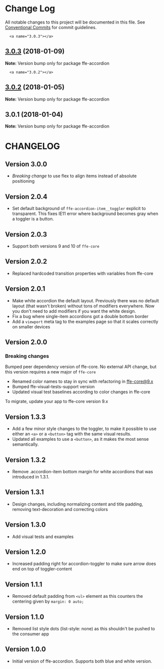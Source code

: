 # Change Log

All notable changes to this project will be documented in this file.
See [Conventional Commits](https://conventionalcommits.org) for commit guidelines.

      <a name="3.0.3"></a>

## [3.0.3](***REMOVED***) (2018-01-09)

**Note:** Version bump only for package ffe-accordion

      <a name="3.0.2"></a>

## [3.0.2](***REMOVED***) (2018-01-05)

**Note:** Version bump only for package ffe-accordion

<a name="3.0.1"></a>

## 3.0.1 (2018-01-04)

**Note:** Version bump only for package ffe-accordion

# CHANGELOG

## Version 3.0.0

* _Breaking change_ to use flex to align items instead of absolute positioning

## Version 2.0.4

* Set default background of `ffe-accordion-item__toggler` explicit to transparent.
  This fixes IE11 error where background becomes gray when a toggler is a button.

## Version 2.0.3

* Support both versions 9 and 10 of `ffe-core`

## Version 2.0.2

* Replaced hardcoded transition properties with variables from ffe-core

## Version 2.0.1

* Make white accordion the default layout. Previously there was no default layout (that wasn't broken) without
  tons of modifiers everywhere. Now you don't need to add modifiers if you want the white design.
* Fix a bug where single-item accordions got a double bottom border
* Add a `viewport` meta tag to the examples page so that it scales correctly on smaller devices

## Version 2.0.0

### Breaking changes

Bumped peer dependency version of ffe-core. No external API change, but this version requires a new major of `ffe-core`

* Renamed color names to stay in sync with refactoring in ffe-core@9.x
* Bumped ffe-visual-tests-support version
* Updated visual test baselines according to color changes in ffe-core

To migrate, update your app to ffe-core version 9.x

## Version 1.3.3

* Add a few minor style changes to the toggler, to make it possible to use either an `<a>` or a `<button>` tag with the same visual results.
* Updated all examples to use a `<button>`, as it makes the most sense semantically.

## Version 1.3.2

* Remove .accordion-item bottom margin for white accordions that was introduced in 1.3.1.

## Version 1.3.1

* Design changes, including normalizing content and title padding, removing text-decoration and correcting colors

## Version 1.3.0

* Add visual tests and examples

## Version 1.2.0

* Increased padding right for accordion-toggler to make sure arrow does end on top of toggler-content

## Version 1.1.1

* Removed default padding from `<ul>` element as this counters the centering given by `margin: 0 auto;`

## Version 1.1.0

* Removed list style dots (list-style: none) as this shouldn't be pushed to the consumer app

## Version 1.0.0

* Initial version of ffe-accordion. Supports both blue and white version.

